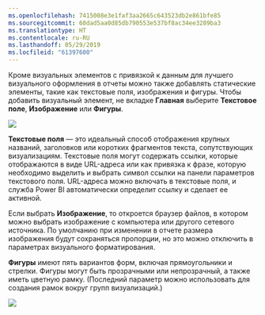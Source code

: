 ```yaml
---
ms.openlocfilehash: 7415008e3e1faf3aa2665c643523db2e861bfe85
ms.sourcegitcommit: 60dad5aa0d85db790553e537bf8ac34ee3289ba3
ms.translationtype: HT
ms.contentlocale: ru-RU
ms.lasthandoff: 05/29/2019
ms.locfileid: "61397600"
---
```

Кроме визуальных элементов с привязкой к данным для лучшего визуального оформления в отчеты можно также добавлять статические элементы, такие как текстовые поля, изображения и фигуры. Чтобы добавить визуальный элемент, не вкладке **Главная** выберите **Текстовое поле**, **Изображение** или **Фигуры**.

![](media/3-10-create-shapes-images/3-10_1.png)

**Текстовые поля** — это идеальный способ отображения крупных названий, заголовков или коротких фрагментов текста, сопутствующих визуализациям. Текстовые поля могут содержать ссылки, которые отображаются в виде URL-адреса или как привязка к фразе, которую необходимо выделить и выбрать символ ссылки на панели параметров текстового поля. URL-адреса можно включать в текстовые поля, и служба Power BI автоматически определит ссылку и сделает ее активной.

Если выбрать **Изображение**, то откроется браузер файлов, в котором можно выбрать изображение с компьютера или другого сетевого источника. По умолчанию при изменении в отчете размера изображения будут сохраняться пропорции, но это можно отключить в параметрах визуального форматирования.

**Фигуры** имеют пять вариантов форм, включая прямоугольники и стрелки. Фигуры могут быть прозрачными или непрозрачный, а также иметь цветную рамку. (Последний параметр можно использовать для создания рамок вокруг групп визуализаций.)

![](media/3-10-create-shapes-images/3-10_2.png)

